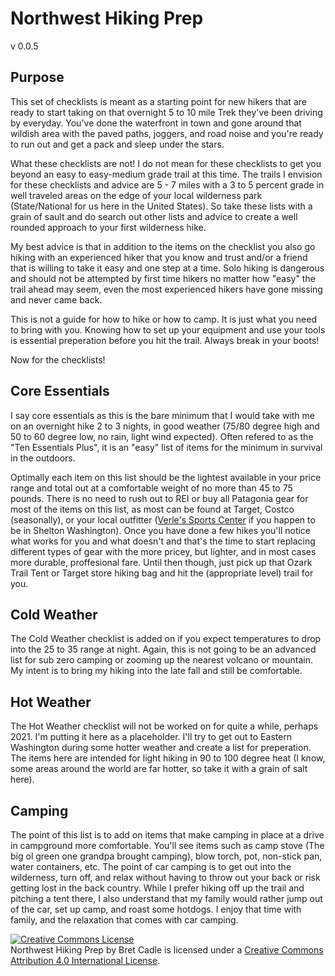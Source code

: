 # Northwest Hiking Prep

v 0.0.5

## Purpose

This set of checklists is meant as a starting point for new hikers that are ready to start taking on that overnight 5 to
10 mile Trek they've been driving by everyday. You've done the waterfront in town and gone around that wildish area with
the paved paths, joggers, and road noise and you're ready to run out and get a pack and sleep under the stars.

What these checklists are not! I do not mean for these checklists to get you beyond an easy to easy-medium grade trail
at this time. The trails I envision for these checklists and advice are 5 - 7 miles with a 3 to 5 percent grade in well
traveled areas on the edge of your local wilderness park (State/National for us here in the United States). So take
these lists with a grain of sault and do search out other lists and advice to create a well rounded approach to your
first wilderness hike.

My best advice is that in addition to the items on the checklist you also go hiking with an experienced hiker that you
know and trust and/or a friend that is willing to take it easy and one step at a time. Solo hiking is dangerous and
should not be attempted by first time hikers no matter how "easy" the trail ahead may seem, even the most experienced
hikers have gone missing and never came back.

This is not a guide for how to hike or how to camp. It is just what you need to bring with you. Knowing how to set up
your equipment and use your tools is essential preperation before you hit the trail. Always break in your boots!

Now for the checklists!

## Core Essentials

I say core essentials as this is the bare minimum that I would take with me on an overnight hike 2 to 3 nights, in good
weather (75/80 degree high and 50 to 60 degree low, no rain, light wind expected). Often refered to as the
"Ten Essentials Plus", it is an "easy" list of items for the minimum in survival in the outdoors.

Optimally each item on this list should be the lightest available in your price range and total out at a comfortable
weight of no more than 45 to 75 pounds. There is no need to rush out to REI or buy all Patagonia gear for most of the
items on this list, as most can be found at Target, Costco (seasonally), or your local outfitter
([Verle's Sports Center](https://www.verles.com/) if you happen to be in Shelton Washington). Once you have done a few
hikes you'll notice what works for you and what doesn't and that's the time to start replacing different types of gear
with the more pricey, but lighter, and in most cases more durable, proffesional fare. Until then though, just pick up
that Ozark Trail Tent or Target store hiking bag and hit the (appropriate level) trail for you.

## Cold Weather

The Cold Weather checklist is added on if you expect temperatures to drop into the 25 to 35 range at night. Again, this
is not going to be an advanced list for sub zero camping or zooming up the nearest volcano or mountain. My intent is to
bring my hiking into the late fall and still be comfortable.

## Hot Weather

The Hot Weather checklist will not be worked on for quite a while, perhaps 2021. I'm putting it here as a placeholder.
I'll try to get out to Eastern Washington during some hotter weather and create a list for preperation. The items here
are intended for light hiking in 90 to 100 degree heat (I know, some areas around the world are far hotter, so take it 
with a grain of salt here).

## Camping

The point of this list is to add on items that make camping in place at a drive in campground more comfortable. You'll
see items such as camp stove (The big ol green one grandpa brought camping), blow torch, pot, non-stick pan, water
containers, etc. The point of car camping is to get out into the wilderness, turn off, and relax without having to
throw out your back or risk getting lost in the back country. While I prefer hiking off up the trail and pitching a tent
there, I also understand that my family would rather jump out of the car, set up camp, and roast some hotdogs. I enjoy
that time with family, and the relaxation that comes with car camping.

<a rel="license" href="http://creativecommons.org/licenses/by/4.0/"><img alt="Creative Commons License" style="border-width:0" src="https://i.creativecommons.org/l/by/4.0/88x31.png" /></a><br /><span xmlns:dct="http://purl.org/dc/terms/" href="http://purl.org/dc/dcmitype/Text" property="dct:title" rel="dct:type">Northwest Hiking Prep</span> by <span xmlns:cc="http://creativecommons.org/ns#" property="cc:attributionName">Bret Cadle</span> is licensed under a <a rel="license" href="http://creativecommons.org/licenses/by/4.0/">Creative Commons Attribution 4.0 International License</a>.